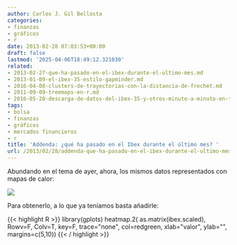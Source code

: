 ```yaml
---
author: Carlos J. Gil Bellosta
categories:
- finanzas
- gráficos
- r
date: 2013-02-28 07:03:53+00:00
draft: false
lastmod: '2025-04-06T18:49:12.321030'
related:
- 2013-02-27-que-ha-pasado-en-el-ibex-durante-el-ultimo-mes.md
- 2013-01-09-el-ibex-35-estilo-gapminder.md
- 2016-04-08-clusters-de-trayectorias-con-la-distancia-de-frechet.md
- 2011-09-09-treemaps-en-r.md
- 2016-05-20-descarga-de-datos-del-ibex-35-y-otros-minuto-a-minuto-en-tiempo-casi-real.md
tags:
- bolsa
- finanzas
- gráficos
- mercados financieros
- r
title: 'Addenda: ¿qué ha pasado en el Ibex durante el último mes? '
url: /2013/02/28/addenda-que-ha-pasado-en-el-ibex-durante-el-ultimo-mes/
---
```


Abundando en el tema de ayer, ahora, los mismos datos representados con mapas de calor:

[![](/wp-uploads/2013/02/ibex_heatmap.png#center)
](/wp-uploads/2013/02/ibex_heatmap.png#center)

Para obtenerlo, a lo que ya teníamos basta añadirle:

{{< highlight R >}}
library(gplots)
heatmap.2(
    as.matrix(ibex.scaled),
    Rowv=F, Colv=T, key=F, trace="none",
    col=redgreen, xlab="valor", ylab="",
    margins=c(5,10))
{{< / highlight >}}